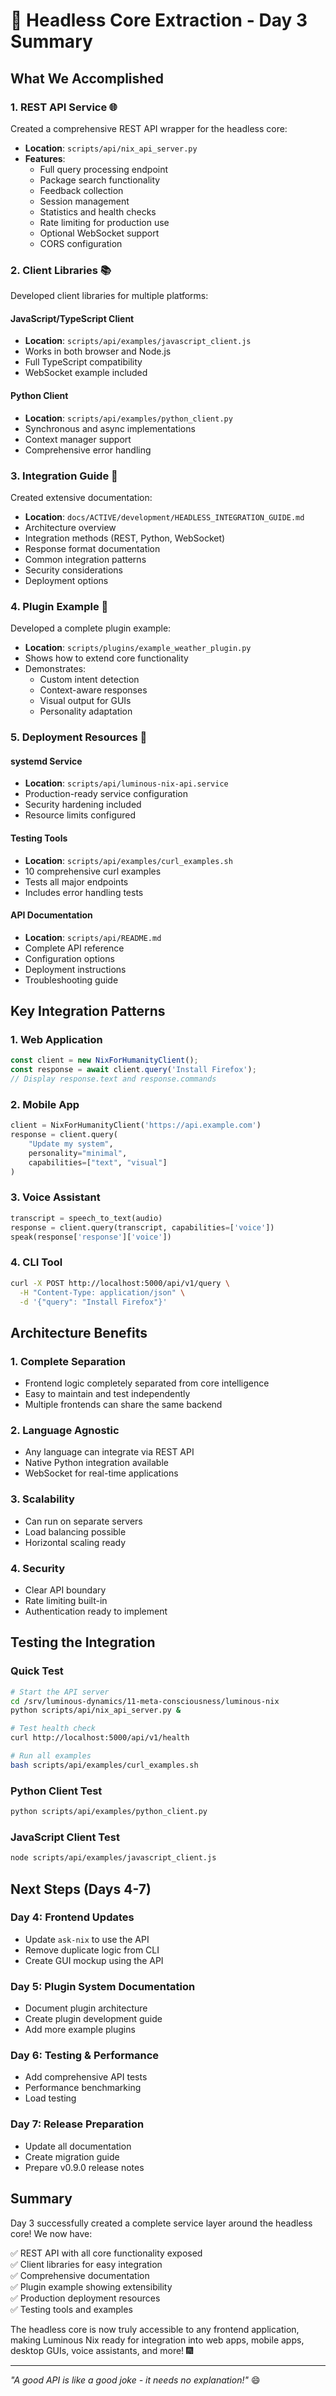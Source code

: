 # 📡 Headless Core Extraction - Day 3 Summary

## What We Accomplished

### 1. REST API Service 🌐
Created a comprehensive REST API wrapper for the headless core:
- **Location**: `scripts/api/nix_api_server.py`
- **Features**:
  - Full query processing endpoint
  - Package search functionality
  - Feedback collection
  - Session management
  - Statistics and health checks
  - Rate limiting for production use
  - Optional WebSocket support
  - CORS configuration

### 2. Client Libraries 📚
Developed client libraries for multiple platforms:

#### JavaScript/TypeScript Client
- **Location**: `scripts/api/examples/javascript_client.js`
- Works in both browser and Node.js
- Full TypeScript compatibility
- WebSocket example included

#### Python Client
- **Location**: `scripts/api/examples/python_client.py`
- Synchronous and async implementations
- Context manager support
- Comprehensive error handling

### 3. Integration Guide 📖
Created extensive documentation:
- **Location**: `docs/ACTIVE/development/HEADLESS_INTEGRATION_GUIDE.md`
- Architecture overview
- Integration methods (REST, Python, WebSocket)
- Response format documentation
- Common integration patterns
- Security considerations
- Deployment options

### 4. Plugin Example 🧩
Developed a complete plugin example:
- **Location**: `scripts/plugins/example_weather_plugin.py`
- Shows how to extend core functionality
- Demonstrates:
  - Custom intent detection
  - Context-aware responses
  - Visual output for GUIs
  - Personality adaptation

### 5. Deployment Resources 🚀

#### systemd Service
- **Location**: `scripts/api/luminous-nix-api.service`
- Production-ready service configuration
- Security hardening included
- Resource limits configured

#### Testing Tools
- **Location**: `scripts/api/examples/curl_examples.sh`
- 10 comprehensive curl examples
- Tests all major endpoints
- Includes error handling tests

#### API Documentation
- **Location**: `scripts/api/README.md`
- Complete API reference
- Configuration options
- Deployment instructions
- Troubleshooting guide

## Key Integration Patterns

### 1. Web Application
```javascript
const client = new NixForHumanityClient();
const response = await client.query('Install Firefox');
// Display response.text and response.commands
```

### 2. Mobile App
```python
client = NixForHumanityClient('https://api.example.com')
response = client.query(
    "Update my system",
    personality="minimal",
    capabilities=["text", "visual"]
)
```

### 3. Voice Assistant
```python
transcript = speech_to_text(audio)
response = client.query(transcript, capabilities=['voice'])
speak(response['response']['voice'])
```

### 4. CLI Tool
```bash
curl -X POST http://localhost:5000/api/v1/query \
  -H "Content-Type: application/json" \
  -d '{"query": "Install Firefox"}'
```

## Architecture Benefits

### 1. **Complete Separation**
- Frontend logic completely separated from core intelligence
- Easy to maintain and test independently
- Multiple frontends can share the same backend

### 2. **Language Agnostic**
- Any language can integrate via REST API
- Native Python integration available
- WebSocket for real-time applications

### 3. **Scalability**
- Can run on separate servers
- Load balancing possible
- Horizontal scaling ready

### 4. **Security**
- Clear API boundary
- Rate limiting built-in
- Authentication ready to implement

## Testing the Integration

### Quick Test
```bash
# Start the API server
cd /srv/luminous-dynamics/11-meta-consciousness/luminous-nix
python scripts/api/nix_api_server.py &

# Test health check
curl http://localhost:5000/api/v1/health

# Run all examples
bash scripts/api/examples/curl_examples.sh
```

### Python Client Test
```bash
python scripts/api/examples/python_client.py
```

### JavaScript Client Test
```bash
node scripts/api/examples/javascript_client.js
```

## Next Steps (Days 4-7)

### Day 4: Frontend Updates
- Update `ask-nix` to use the API
- Remove duplicate logic from CLI
- Create GUI mockup using the API

### Day 5: Plugin System Documentation
- Document plugin architecture
- Create plugin development guide
- Add more example plugins

### Day 6: Testing & Performance
- Add comprehensive API tests
- Performance benchmarking
- Load testing

### Day 7: Release Preparation
- Update all documentation
- Create migration guide
- Prepare v0.9.0 release notes

## Summary

Day 3 successfully created a complete service layer around the headless core! We now have:

✅ REST API with all core functionality exposed  
✅ Client libraries for easy integration  
✅ Comprehensive documentation  
✅ Plugin example showing extensibility  
✅ Production deployment resources  
✅ Testing tools and examples  

The headless core is now truly accessible to any frontend application, making Luminous Nix ready for integration into web apps, mobile apps, desktop GUIs, voice assistants, and more! 🎆

---

*"A good API is like a good joke - it needs no explanation!"* 😄